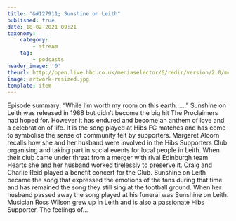 ```yaml
---
title: "&#127911; Sunshine on Leith"
published: true
date: 18-02-2021 09:21
taxonomy:
    category:
        - stream
    tag:
        - podcasts
header_image: '0'
theurl: http://open.live.bbc.co.uk/mediaselector/6/redir/version/2.0/mediaset/audio-nondrm-download/proto/http/vpid/p096sv25.mp3
image: artwork-resized.jpg
template: item
--- 
```

Episode summary: “While I’m worth my room on this earth……” Sunshine on Leith was released in 1988 but didn’t become the big hit The Proclaimers had hoped for. However it has endured and become an anthem of love and a celebration of life. It is the song played at Hibs FC matches and has come to symbolise the sense of community felt by supporters. Margaret Alcorn recalls how she and her husband were involved in the Hibs Supporters Club organising and taking part in social events for local people in Leith. When their club came under threat from a merger with rival Edinburgh team Hearts she and her husband worked tirelessly to preserve it. Craig and Charlie Reid played a benefit concert for the Club. Sunshine on Leith became the song that expressed the emotions of the fans during that time and has remained the song they still sing at the football ground. When her husband passed away the song played at his funeral was Sunshine on Leith. Musician Ross Wilson grew up in Leith and is also a passionate Hibs Supporter. The feelings of…
